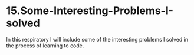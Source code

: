 # 15.Some-Interesting-Problems-I-solved
In this respiratory I will include some of the interesting problems I solved in the process of learning to code.
